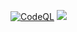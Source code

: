 [![CodeQL](https://github.com/solaris0051/simpleNN/actions/workflows/codeql.yml/badge.svg)](https://github.com/solaris0051/simpleNN/actions/workflows/codeql.yml)
[![](https://colab.research.google.com/assets/colab-badge.svg)]()
